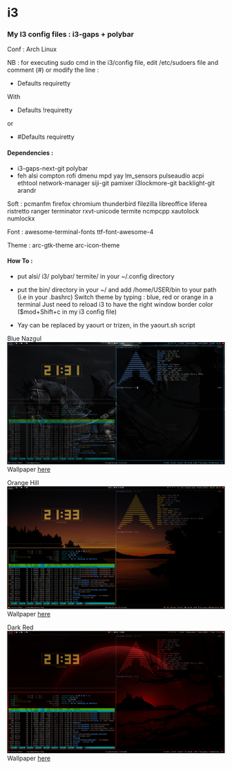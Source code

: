 # i3
### My I3 config files : i3-gaps + polybar

Conf : 
Arch Linux

NB : for executing sudo cmd in the i3/config file, edit /etc/sudoers file and comment (#) or modify the line :
- Defaults requiretty

With

- Defaults !requiretty

or

- #Defaults requiretty

#### Dependencies :
- i3-gaps-next-git polybar
- feh alsi compton rofi dmenu mpd yay lm_sensors pulseaudio acpi ethtool network-manager siji-git pamixer i3lockmore-git backlight-git arandr 

Soft : pcmanfm firefox chromium thunderbird filezilla libreoffice liferea ristretto ranger terminator rxvt-unicode termite ncmpcpp xautolock numlockx 

Font : awesome-terminal-fonts ttf-font-awesome-4 

Theme : arc-gtk-theme arc-icon-theme

#### How To :
- put alsi/ i3/ polybar/ termite/ in your ~/.config directory
- put the bin/ directory in your ~/ and add /home/USER/bin to your path (i.e in your .bashrc)
Switch theme by typing : blue, red or orange in a terminal
Just need to reload i3 to have the right window border color ($mod+Shift+c in my i3 config file)

- Yay can be replaced by yaourt or trizen, in the yaourt.sh script

 
Blue Nazgul 
![Nazgul](screen_blue.png?raw=true "Blue Nazgul")
Wallpaper [here](https://wallup.net/wp-content/uploads/2016/01/14104-horse-Nazg%C3%BBl-The_Lord_of_the_Rings.jpg)

Orange Hill
![Orange](screen_orange.png?raw=true "Orange Hill")
Wallpaper [here](https://wallup.net/preview/?wallpaper=sunset-nature-silhouette-trees-water-calm-dark-orange-hill)

Dark Red
![Red](screen_red.png?raw=true "Red Dark")
Wallpaper [here](https://wallpaperdata.com/dark-wallpaper-1920x1080.html/dark-wallpaper-1920x1080-1920x1-wtg30315388?lang=pt)

 
 
 
